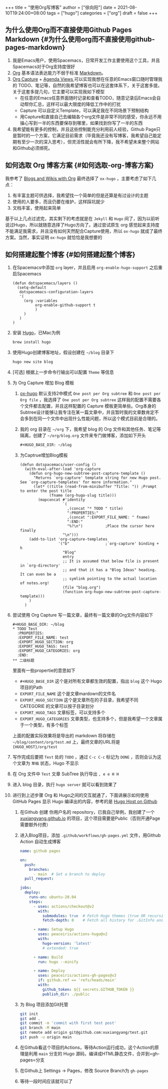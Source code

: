 +++
title = "使用Org写博客"
author = ["徐向阳"]
date = 2021-08-10T19:24:00+08:00
tags = ["hugo"]
categories = ["org"]
draft = false
+++

## 为什么使用Org而不直接使用Github Pages Markdown {#为什么使用org而不直接使用github-pages-markdown}

1.  我是Emacs用户，使用Spacemacs，日常开发工作主要使用这个工具，并且Spacemacs对于Org支持度很好
2.  [Org](https://orgmode.org/org.html) 基本语法表达能力不弱于标准 [Markdown](https://www.markdownguide.org/basic-syntax/)。
3.  [Org Capture](https://orgmode.org/org.html#Capture-and-Attachments) + [Agenda Views ](https://orgmode.org/manual/Agenda-Views.html#Agenda-Views)可以实现我想在任意的Emacs窗口随时管理我的 TODO、笔记等，自然的我希望博客也可以在这套体系下，关于这套多提。关于这套多提几句，它主要可以实现我如下模型
    -   在任意的Emacs任意界面随时记录和查看TODO，随意记录后Emacs会自动帮你汇总，这样可以最大限度的降低工作中的打扰
    -   Capture 可以自定义Template，可以满足我在不同场景下预制结构
    -   用Capture和直接自己去编辑各个org文件是非常不同的感受，你永远不用操心写到一半的东西要保存到哪里，如果找到你写了一半的东西
4.  我希望能有更多的控制，并且这些控制能充分利用前人经验，Github Page只是暂时的一个方案，它满足目前需求（毕竟我还没有写博客，我希望自己能定期有至少一次的深入思考），但灵活性就会有所下降，我不希望未来整个网站和Github必须绑死。


## 如何选取 Org 博客方案 {#如何选取-org-博客方案}

我参考了 [Blogs and Wikis with Org](https://orgmode.org/worg/org-blog-wiki.html) 最终选择了 `ox-hugo` ，主要考虑了如下几点：

1.  有丰富主题可供选择，我希望找一个简单的但是还算是有过设计的主题
2.  使用的人要多，而且仍要在维护，这样踩坑就少
3.  文档丰富，使用起来简单

基于以上几点过滤完，其实剩下的考虑就是在 `Jekyll` 和 `Hugo` 间了，因为以前听说过Hugo，所以就随意选择了Hugo方向了。通过尝试原生 org 感觉起来支持度不能满足我需求，并且没有如何天然配合Capture使用，所以 `ox-hugo` 就成了最终方案。当然，事实证明 `ox-hugo` 就恰恰是我想要的


## 如何搭建起整个博客 {#如何搭建起整个博客}

1.  在Spacemacs中添加 `org` layer，并且启用 `org-enable-hugo-support` 之后重启Spacemacs

    ```emacs-lisp
    (defun dotspacemacs/layers ()
      (setq-default
       dotspacemacs-configuration-layers
       '(
         (org :variables
              org-enable-github-support t
              )
         )
       )
    )
    ```
2.  安装 [Hugo](https://gohugo.io/)，已Mac为例

    ```bash
    brew install hugo
    ```
3.  使用Hugo创建博客地址，假设创建在 `~/blog` 目录下

    ```bash
    hugo new site blog
    ```
4.  [可选] 根据上一步命令行输出可以配置 `Theme` 等信息
5.  为 Org Capture 增加 Blog 模板
    1.  [ox-hugo](https://ox-hugo.scripter.co/) 默认支持2中模式 `One post per Org subtree` 和 `One post per Org file` ，我选择了 `One post per Org subtree` 这样我的配置不需要各个文件都去配置，并且这样配置的 Capture 模板更简单些。Org本身的Subtree设计能够让我专注在某一篇文章中，并且暂时我的文章数肯定不会多到在同一个文件中出现什么性能问题，所以这个模式目前是合理的。
    2.  我的 org 目录在 `~/org` 下，我希望 blog 的 Org 文件和其他任务、笔记等隔离，创建了 `~/org/blog.org` 文件来专门做博客，添加如下开头

        ```org
        #+HUGO_BASE_DIR: ~/blog
        ```
    3.  为Captrue增加Blog模板

        ```emacs-lisp
        (defun dotspacemacs/user-config ()
          (with-eval-after-load 'org-capture
            (defun org-hugo-new-subtree-post-capture-template ()
              "Returns `org-capture' template string for new Hugo post.
        See `org-capture-templates' for more information."
              (let* ((title (read-from-minibuffer "Title: ")) ;Prompt to enter the post title
                     (fname (org-hugo-slug title)))
                (mapconcat #'identity
                           `(
                             ,(concat "* TODO " title)
                             ":PROPERTIES:"
                             ,(concat ":EXPORT_FILE_NAME: " fname)
                             ":END:"
                             "%?\n")          ;Place the cursor here finally
                           "\n")))
            (add-to-list 'org-capture-templates
                         '("b"                ;`org-capture' binding + h
                           "Blog"
                           entry
                           ;; It is assumed that below file is present in `org-directory'
                           ;; and that it has a "Blog Ideas" heading. It can even be a
                           ;; symlink pointing to the actual location of notes.org!
                           (file "blog.org")
                           (function org-hugo-new-subtree-post-capture-template)))
            )
          )
        ```
6.  尝试使用 Org Capture 写一篇文章，最终有一篇文章的Org文件内容如下

    ```text
    #+HUGO_BASE_DIR: ~/blog
    ​* TODO Test
      :PROPERTIES:
      :EXPORT_FILE_NAME: test
      :EXPORT_HUGO_SECTION: org
      :EXPORT_HUGO_TAGS: test
      :EXPORT_HUGO_CATEGORIES: org
      :END:
    ** 二级标题
    ```

    里面有一些propertie的意思如下

    -   `#+HUGO_BASE_DIR` 这个是对所有文章都生效的配置，指出 `blog` 这个 Hugo 项目的Path
    -   `EXPORT_FILE_NAME` 这个是文章mardown的文件名
    -   `EXPORT_HUGO_SECTION` 这个是文章所在的子目录，我希望不同 CATEGORIE 的文章可以按子目录划分
    -   `EXPORT_HUGO_TAGS` 文章标签，可以支持多个
    -   `EXPORT_HUGO_CATEGORIES` 文章类型，也支持多个，但是我希望一个文章属于一个类型，有多个标签

    上面的配置实际效果将是导出的 markdown 将存储在 `~/blog/content/org/test.md` 上，最终文章的URL将是 `{HUGO_HOST}/org/test`
7.  写作完成后要把 `Test` 处的 `TODO` ，通过 `C-c C-c` 标记为 `DONE` ，否则会认为这个文章为 `草稿` 状态，Hugo 不显示
8.  在 Org 文件中 `Test` 文章 SubTree 执行导出 `, e e H H`
9.  进入 blog 目录，执行 `hugo server` 就可以看到效果了
10. 进行到上述步骤 Org 和 Hugo之间的交互就通了，下面讲展示如何使用 GitHub Pages 显示 Hugo 编译出的内容，参考的是 [Hugo Host on Github](https://gohugo.io/hosting-and-deployment/hosting-on-github/)
    1.  在Github 创建 你用户名的 repository，已我自己举例，我创建了一个 [xuxiangyang.github.io](https://github.com/xuxiangyang/xuxiangyang.github.io) 的项目，这个项目需要是Public（否则开通Page需要额外付费）
    2.  进入Blog项目，添加 `.github/workflows/gh-pages.yml` 文件，用Github Action 自动生成博客

        ```yaml
        name: github pages

        on:
          push:
            branches:
        ​      - main  # Set a branch to deploy
          pull_request:

        jobs:
          deploy:
            runs-on: ubuntu-20.04
            steps:
        ​      - uses: actions/checkout@v2
                with:
                  submodules: true  # Fetch Hugo themes (true OR recursive)
                  fetch-depth: 0    # Fetch all history for .GitInfo and .Lastmod

              - name: Setup Hugo
                uses: peaceiris/actions-hugo@v2
                with:
                  hugo-version: 'latest'
                  # extended: true

              - name: Build
                run: hugo --minify

              - name: Deploy
                uses: peaceiris/actions-gh-pages@v3
                if: github.ref == 'refs/heads/main'
                with:
                  github_token: ${{ secrets.GITHUB_TOKEN }}
                  publish_dir: ./public
        ```
    3.  为 Blog 项目添加Git托管

        ```bash
        git init
        git add .
        git commit -m 'commit with first test post'
        git branch -M main
        git remote add origin git@github.com:xuxiangyang/test.git
        git push -u origin main
        ```
    4.  在Github看这个项目的Actions，等待Action运行成功，这个Action的原理是利用 `main` 分支的 Hugo 源码，编译成HTML静态文件，合并到=gh-pages=分支
    5.  在Github上 Settings -> Pages，修改 Source Branch为 `gh-pages`
    6.  等待一段时间应该就可以了
